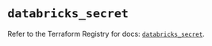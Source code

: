 # `databricks_secret`

Refer to the Terraform Registry for docs: [`databricks_secret`](https://registry.terraform.io/providers/databricks/databricks/1.46.0/docs/resources/secret).
